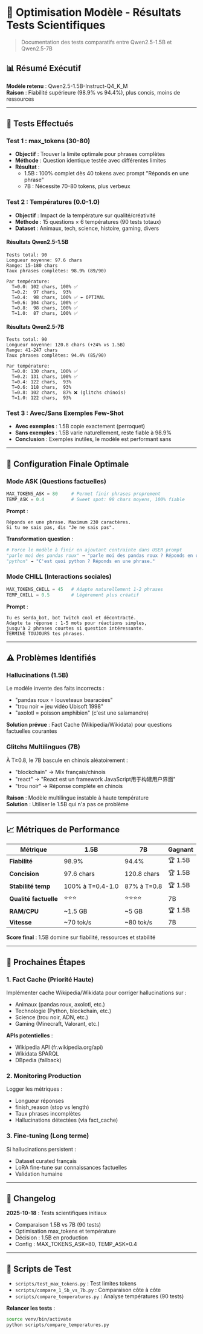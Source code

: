 # 🔬 Optimisation Modèle - Résultats Tests Scientifiques

> Documentation des tests comparatifs entre Qwen2.5-1.5B et Qwen2.5-7B

## 📊 Résumé Exécutif

**Modèle retenu** : Qwen2.5-1.5B-Instruct-Q4_K_M  
**Raison** : Fiabilité supérieure (98.9% vs 94.4%), plus concis, moins de ressources

---

## 🧪 Tests Effectués

### Test 1 : max_tokens (30-80)
- **Objectif** : Trouver la limite optimale pour phrases complètes
- **Méthode** : Question identique testée avec différentes limites
- **Résultat** : 
  - 1.5B : 100% complet dès 40 tokens avec prompt "Réponds en une phrase"
  - 7B : Nécessite 70-80 tokens, plus verbeux

### Test 2 : Températures (0.0-1.0)
- **Objectif** : Impact de la température sur qualité/créativité
- **Méthode** : 15 questions × 6 températures (90 tests totaux)
- **Dataset** : Animaux, tech, science, histoire, gaming, divers

#### Résultats Qwen2.5-1.5B
```
Tests total: 90
Longueur moyenne: 97.6 chars
Range: 15-180 chars
Taux phrases complètes: 98.9% (89/90)

Par température:
  T=0.0: 102 chars, 100% ✅
  T=0.2:  97 chars,  93%
  T=0.4:  98 chars, 100% ✅ ← OPTIMAL
  T=0.6: 104 chars, 100% ✅
  T=0.8:  98 chars, 100% ✅
  T=1.0:  87 chars, 100% ✅
```

#### Résultats Qwen2.5-7B
```
Tests total: 90
Longueur moyenne: 120.8 chars (+24% vs 1.5B)
Range: 41-247 chars
Taux phrases complètes: 94.4% (85/90)

Par température:
  T=0.0: 130 chars, 100% ✅
  T=0.2: 131 chars, 100% ✅
  T=0.4: 122 chars,  93%
  T=0.6: 118 chars,  93%
  T=0.8: 102 chars,  87% ❌ (glitchs chinois)
  T=1.0: 122 chars,  93%
```

### Test 3 : Avec/Sans Exemples Few-Shot
- **Avec exemples** : 1.5B copie exactement (perroquet)
- **Sans exemples** : 1.5B varie naturellement, reste fiable à 98.9%
- **Conclusion** : Exemples inutiles, le modèle est performant sans

---

## 🎯 Configuration Finale Optimale

### Mode ASK (Questions factuelles)
```python
MAX_TOKENS_ASK = 80     # Permet finir phrases proprement
TEMP_ASK = 0.4          # Sweet spot: 98 chars moyens, 100% fiable
```

**Prompt** :
```
Réponds en une phrase. Maximum 230 caractères. 
Si tu ne sais pas, dis "Je ne sais pas".
```

**Transformation question** :
```python
# Force le modèle à finir en ajoutant contrainte dans USER prompt
"parle moi des pandas roux" → "parle moi des pandas roux ? Réponds en une phrase."
"python" → "C'est quoi python ? Réponds en une phrase."
```

### Mode CHILL (Interactions sociales)
```python
MAX_TOKENS_CHILL = 45   # Adapte naturellement 1-2 phrases
TEMP_CHILL = 0.5        # Légèrement plus créatif
```

**Prompt** :
```
Tu es serda_bot, bot Twitch cool et décontracté.
Adapte ta réponse : 1-5 mots pour réactions simples, 
jusqu'à 2 phrases courtes si question intéressante.
TERMINE TOUJOURS tes phrases.
```

---

## ⚠️ Problèmes Identifiés

### Hallucinations (1.5B)
Le modèle invente des faits incorrects :
- "pandas roux = louveteaux bearacées"
- "trou noir = jeu vidéo Ubisoft 1998"
- "axolotl = poisson amphibien" (c'est une salamandre)

**Solution prévue** : Fact Cache (Wikipedia/Wikidata) pour questions factuelles courantes

### Glitchs Multilingues (7B)
À T≥0.8, le 7B bascule en chinois aléatoirement :
- "blockchain" → Mix français/chinois
- "react" → "React est un framework JavaScript用于构建用户界面"
- "trou noir" → Réponse complète en chinois

**Raison** : Modèle multilingue instable à haute température  
**Solution** : Utiliser le 1.5B qui n'a pas ce problème

---

## 📈 Métriques de Performance

| Métrique | 1.5B | 7B | Gagnant |
|----------|------|-----|---------|
| **Fiabilité** | 98.9% | 94.4% | 🏆 1.5B |
| **Concision** | 97.6 chars | 120.8 chars | 🏆 1.5B |
| **Stabilité temp** | 100% à T=0.4-1.0 | 87% à T=0.8 | 🏆 1.5B |
| **Qualité factuelle** | ⭐⭐⭐ | ⭐⭐⭐⭐ | 7B |
| **RAM/CPU** | ~1.5 GB | ~5 GB | 🏆 1.5B |
| **Vitesse** | ~70 tok/s | ~80 tok/s | 7B |

**Score final** : 1.5B domine sur fiabilité, ressources et stabilité

---

## 🚀 Prochaines Étapes

### 1. Fact Cache (Priorité Haute)
Implémenter cache Wikipedia/Wikidata pour corriger hallucinations sur :
- Animaux (pandas roux, axolotl, etc.)
- Technologie (Python, blockchain, etc.)
- Science (trou noir, ADN, etc.)
- Gaming (Minecraft, Valorant, etc.)

**APIs potentielles** :
- Wikipedia API (fr.wikipedia.org/api)
- Wikidata SPARQL
- DBpedia (fallback)

### 2. Monitoring Production
Logger les métriques :
- Longueur réponses
- finish_reason (stop vs length)
- Taux phrases incomplètes
- Hallucinations détectées (via fact_cache)

### 3. Fine-tuning (Long terme)
Si hallucinations persistent :
- Dataset curated français
- LoRA fine-tune sur connaissances factuelles
- Validation humaine

---

## 📝 Changelog

**2025-10-18** : Tests scientifiques initiaux
- Comparaison 1.5B vs 7B (90 tests)
- Optimisation max_tokens et température
- Décision : 1.5B en production
- Config : MAX_TOKENS_ASK=80, TEMP_ASK=0.4

---

## 🔗 Scripts de Test

- `scripts/test_max_tokens.py` : Test limites tokens
- `scripts/compare_1_5b_vs_7b.py` : Comparaison côte à côte
- `scripts/compare_temperatures.py` : Analyse températures (90 tests)

**Relancer les tests** :
```bash
source venv/bin/activate
python scripts/compare_temperatures.py
```

